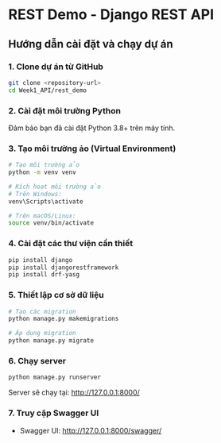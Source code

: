 # REST Demo - Django REST API

## Hướng dẫn cài đặt và chạy dự án

### 1. Clone dự án từ GitHub

```bash
git clone <repository-url>
cd Week1_API/rest_demo
```

### 2. Cài đặt môi trường Python

Đảm bảo bạn đã cài đặt Python 3.8+ trên máy tính.

### 3. Tạo môi trường ảo (Virtual Environment)

```bash
# Tạo môi trường ảo
python -m venv venv

# Kích hoạt môi trường ảo
# Trên Windows:
venv\Scripts\activate

# Trên macOS/Linux:
source venv/bin/activate
```

### 4. Cài đặt các thư viện cần thiết

```bash
pip install django
pip install djangorestframework
pip install drf-yasg
```

### 5. Thiết lập cơ sở dữ liệu

```bash
# Tạo các migration
python manage.py makemigrations

# Áp dụng migration
python manage.py migrate
```

### 6. Chạy server

```bash
python manage.py runserver
```

Server sẽ chạy tại: http://127.0.0.1:8000/

### 7. Truy cập Swagger UI

- Swagger UI: http://127.0.0.1:8000/swagger/